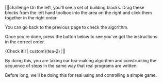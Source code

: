 
|||challenge
On the left, you'll see a set of building blocks. Drag these blocks from the left hand toolbox into the area on the right and click them together in the right order.

You can go back to the previous page to check the algorithm.

Once you're done, press the button below to see you've got the instructions in the correct order.

{Check it!! | custom}(tea-2)
|||

By doing this, you are taking our tea-making algorithm and constructing the sequence of steps in the same way that real programs are written.

Before long, we'll be doing this for real using and controlling a simple game.

